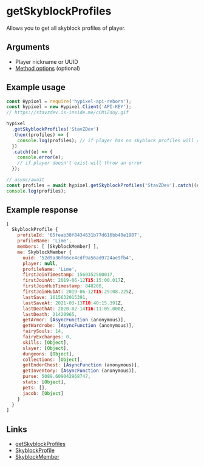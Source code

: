 # getSkyblockProfiles

Allows you to get all skyblock profiles of player.

## Arguments

- Player nickname or UUID
- [Method options](https://hypixel-api-reborn.github.io/#/docs/main/master/typedef/SkyblockMethodOptions) (optional)

## Example usage

```js
const Hypixel = require('hypixel-api-reborn');
const hypixel = new Hypixel.Client('API-KEY');
// https://stavzdev.is-inside.me/cCMiZdoy.gif

hypixel
  .getSkyblockProfiles('StavZDev')
  .then((profiles) => {
    console.log(profiles); // if player has no skyblock profiles will return an empty array
  })
  .catch((e) => {
    console.error(e);
    // if player doesn't exist will throw an error
  });

// async/await
const profiles = await hypixel.getSkyblockProfiles('StavZDev').catch((e) => console.error(e));
console.log(profiles);
```

## Example response

```js
[
  SkyblockProfile {
    profileId: '65feab38f8434631b77d616bb40e1987',
    profileName: 'Lime',
    members: [ [SkyblockMember] ],
    me: SkyblockMember {
      uuid: '52d9a36f66ce4cdf9a56ad9724ae9fb4',
      player: null,
      profileName: 'Lime',
      firstJoinTimestamp: 1560352500017,
      firstJoinAt: 2019-06-12T15:15:00.017Z,
      firstJoinHubTimestamp: 848208,
      firstJoinHubAt: 2019-06-12T15:29:08.225Z,
      lastSave: 1615632015391,
      lastSaveAt: 2021-03-13T10:40:15.391Z,
      lastDeathAt: 2020-02-14T16:11:05.000Z,
      lastDeath: 21420965,
      getArmor: [AsyncFunction (anonymous)],
      getWardrobe: [AsyncFunction (anonymous)],
      fairySouls: 14,
      fairyExchanges: 0,
      skills: [Object],
      slayer: [Object],
      dungeons: [Object],
      collections: [Object],
      getEnderChest: [AsyncFunction (anonymous)],
      getInventory: [AsyncFunction (anonymous)],
      purse: 5089.609042968747,
      stats: [Object],
      pets: [],
      jacob: [Object]
    }
  }
]
```

## Links

- [getSkyblockProfiles](https://hypixel-api-reborn.github.io/#/docs/main/master/class/Client?scrollTo=getSkyblockProfiles)
- [SkyblockProfile](https://hypixel-api-reborn.github.io/#/docs/main/master/class/SkyblockProfile)
- [SkyblockMember](https://hypixel-api-reborn.github.io/#/docs/main/master/class/SkyblockMember)
